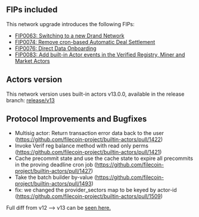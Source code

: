 ## FIPs included

This network upgrade introduces the following FIPs:

- [FIP0063: Switching to a new Drand Network](https://github.com/filecoin-project/FIPs/blob/master/FIPS/fip-0063.md)
- [FIP0074: Remove cron-based Automatic Deal Settlement](https://github.com/filecoin-project/FIPs/blob/master/FIPS/fip-0074.md)
- [FIP0076: Direct Data Onboarding](https://github.com/filecoin-project/FIPs/blob/master/FIPS/fip-0076.md)
- [FIP0083: Add built-in Actor events in the Verified Registry, Miner and Market Actors](https://github.com/filecoin-project/FIPs/blob/master/FIPS/fip-0083.md)

## Actors version

This network version uses built-in actors v13.0.0, available in the release branch: [release/v13](https://github.com/filecoin-project/builtin-actors/tree/release/v13)

## Protocol Improvements and Bugfixes
- Multisig actor: Return transaction error data back to the user (https://github.com/filecoin-project/builtin-actors/pull/1422)
- Invoke Verif reg balance method with read only perms (https://github.com/filecoin-project/builtin-actors/pull/1421)
- Cache precommit state and use the cache state to expire all precommits in the proving deadline cron job (https://github.com/filecoin-project/builtin-actors/pull/1427)
- Take the batch builder by-value (https://github.com/filecoin-project/builtin-actors/pull/1493)
- fix: we changed the provider_sectors map to be keyed by actor-id (https://github.com/filecoin-project/builtin-actors/pull/1509)

Full diff from v12 --> v13 can be [seen here.](https://github.com/filecoin-project/builtin-actors/compare/release/v12...release/v13)